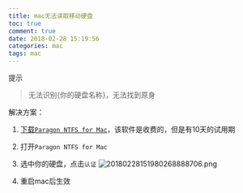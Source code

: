 ```yaml
---
title: mac无法读取移动硬盘
toc: true
comment: true
date: 2018-02-28 15:19:56
categories: mac
tags: mac
---
```



提示

> 无法识别{你的硬盘名称}，无法找到原身


<!--more-->

解决方案：

1. [下载`Paragon NTFS for Mac`](https://www.paragon-software.com/home/ntfs-mac/)，该软件是收费的，但是有10天的试用期

2. 打开`Paragon NTFS for Mac`

3. 选中你的硬盘，点击`认证`
![20180228151980268888706.png](/images/20180228151980268888706.png)

4. 重启mac后生效





